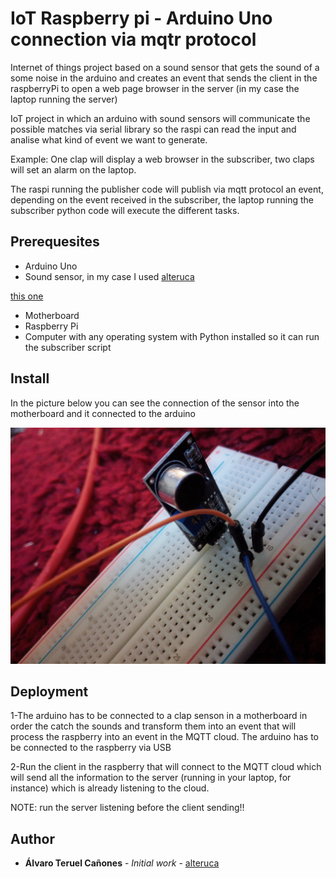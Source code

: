 # IoT Raspberry pi - Arduino Uno connection via mqtr protocol

Internet of things project based on a sound sensor that gets the sound of a some noise in the arduino and creates an event that sends the client in the raspberryPi to open a web page browser in the server (in my case the laptop running the server)

IoT project in which an arduino with sound sensors will communicate the possible matches via serial library so the raspi can read the input and analise what kind of event we want to generate.

Example: One clap will display a web browser in the subscriber, two claps will set an alarm on the laptop.

The raspi running the publisher code will publish via mqtt protocol an event, depending on the event received in the subscriber, the laptop running the subscriber python code will execute the different tasks.

## Prerequesites

* Arduino Uno
* Sound sensor, in my case I used [alteruca](https://www.googleadservices.com/pagead/aclk?sa=L&ai=DChcSEwjQmtnDnoDmAhWB4ncKHYQgAGQYABAGGgJlZg&ohost=www.google.com&cid=CAESQOD2eLqGs1k7qoRV71mM60Cm8Lhbiqc3tEpx2iLtvKOC6xW9ofnhRqxIy1hkpZWw-e7X58nFXbk8EIvoFQEqx5Y&sig=AOD64_0Kx4pLqKqk3gstvbkL_GVx4cx2Kg&ctype=5&q=&ved=2ahUKEwi619HDnoDmAhVVIMUKHeNnA9QQ9aACegQICxBG&adurl=)

[this one](https://www.googleadservices.com/pagead/aclk?sa=L&ai=DChcSEwjQmtnDnoDmAhWB4ncKHYQgAGQYABAGGgJlZg&ohost=www.google.com&cid=CAESQOD2eLqGs1k7qoRV71mM60Cm8Lhbiqc3tEpx2iLtvKOC6xW9ofnhRqxIy1hkpZWw-e7X58nFXbk8EIvoFQEqx5Y&sig=AOD64_0Kx4pLqKqk3gstvbkL_GVx4cx2Kg&ctype=5&q=&ved=2ahUKEwi619HDnoDmAhVVIMUKHeNnA9QQ9aACegQICxBG&adurl=)

* Motherboard
* Raspberry Pi
* Computer with any operating system with Python installed so it can run the subscriber script

## Install

In the picture below you can see the connection of the sensor into the motherboard and it connected to the arduino

![alt text](IMG_20170721_184207.jpg)

## Deployment


1-The arduino has to be connected to a clap senson in a motherboard in order the catch the sounds and transform them into an event that will process the raspberry into an event in the MQTT cloud. The arduino has to be connected to the raspberry via USB

2-Run the client in the raspberry that will connect to the MQTT cloud which will send all the information to the server (running in your laptop, for instance) which is already listening to the cloud. 

NOTE: run the server listening before the client sending!!

## Author

* **Álvaro Teruel Cañones** - *Initial work* - [alteruca](https://github.com/alteruca)
